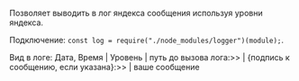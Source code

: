 Позволяет выводить в лог яндекса сообщения используя уровни яндекса.

Подключение: `const log = require("./node_modules/logger")(module);`.

Вид в логе: Дата, Время | Уровень | путь до вызова лога:>> | {подпись к сообщению, если указана}:>> | ваше сообщение
